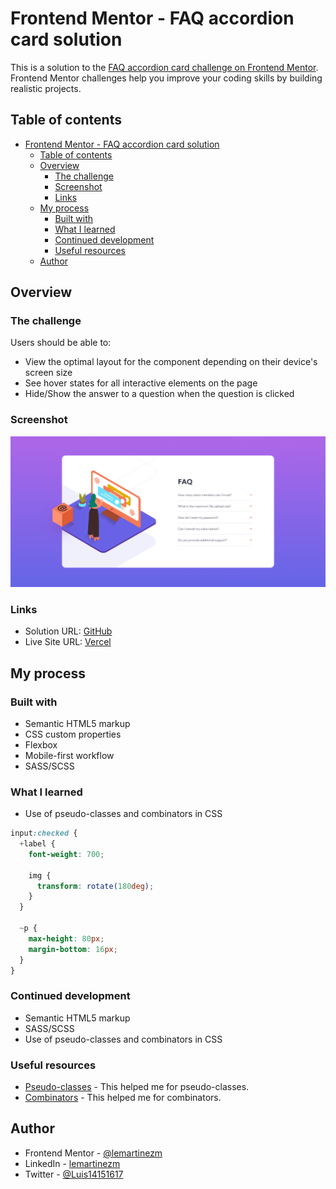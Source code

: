 # Frontend Mentor - FAQ accordion card solution

This is a solution to the [FAQ accordion card challenge on Frontend Mentor](https://www.frontendmentor.io/challenges/faq-accordion-card-XlyjD0Oam). Frontend Mentor challenges help you improve your coding skills by building realistic projects. 

## Table of contents

- [Frontend Mentor - FAQ accordion card solution](#frontend-mentor---faq-accordion-card-solution)
  - [Table of contents](#table-of-contents)
  - [Overview](#overview)
    - [The challenge](#the-challenge)
    - [Screenshot](#screenshot)
    - [Links](#links)
  - [My process](#my-process)
    - [Built with](#built-with)
    - [What I learned](#what-i-learned)
    - [Continued development](#continued-development)
    - [Useful resources](#useful-resources)
  - [Author](#author)

## Overview

### The challenge

Users should be able to:

- View the optimal layout for the component depending on their device's screen size
- See hover states for all interactive elements on the page
- Hide/Show the answer to a question when the question is clicked

### Screenshot

![Preview](./images/preview.png)

### Links

- Solution URL: [GitHub](https://github.com/lemartinezm/faq-accordion-card)
- Live Site URL: [Vercel](https://faq-accordion-card-beta-two.vercel.app/)

## My process

### Built with

- Semantic HTML5 markup
- CSS custom properties
- Flexbox
- Mobile-first workflow
- SASS/SCSS

### What I learned

* Use of pseudo-classes and combinators in CSS

```scss
input:checked {
  +label {
    font-weight: 700;

    img {
      transform: rotate(180deg);
    }
  }

  ~p {
    max-height: 80px;
    margin-bottom: 16px;
  }
}
```

### Continued development

- Semantic HTML5 markup
- SASS/SCSS
- Use of pseudo-classes and combinators in CSS

### Useful resources

- [Pseudo-classes](https://developer.mozilla.org/en-US/docs/Web/CSS/Pseudo-classes) - This helped me for pseudo-classes.
- [Combinators](https://developer.mozilla.org/en-US/docs/Learn/CSS/Building_blocks/Selectors/Combinators) - This helped me for combinators.

## Author

- Frontend Mentor - [@lemartinezm](https://www.frontendmentor.io/profile/lemartinezm)
- LinkedIn - [lemartinezm](https://www.linkedin.com/in/lemartinezm)
- Twitter - [@Luis14151617](https://twitter.com/Luis14151617)
